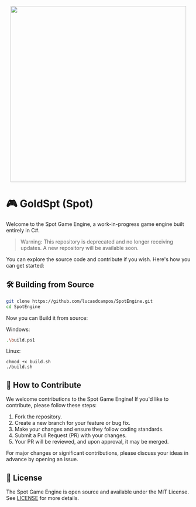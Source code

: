 <div align="center">
  <img src="res/img/spot/spot-logo.png" width="480px">
</div>

# 🎮 GoldSpt (Spot)
Welcome to the Spot Game Engine, a work-in-progress game engine built entirely in C#.

> Warning: This repository is deprecated and no longer receiving updates. A new repository will be available soon.

You can explore the source code and contribute if you wish. Here's how you can get started:

## 🛠️	Building from Source
```sh
git clone https://github.com/lucasdcampos/SpotEngine.git
cd SpotEngine
```

Now you can Build it from source:

Windows:
```sh
.\build.ps1
```
Linux:
```
chmod +x build.sh
./build.sh
```

## :handshake: How to Contribute

We welcome contributions to the Spot Game Engine! If you'd like to contribute, please follow these steps:

1. Fork the repository.
2. Create a new branch for your feature or bug fix.
3. Make your changes and ensure they follow coding standards.
4. Submit a Pull Request (PR) with your changes.
5. Your PR will be reviewed, and upon approval, it may be merged.

For major changes or significant contributions, please discuss your ideas in advance by opening an issue.

## 📄 License

The Spot Game Engine is open source and available under the MIT License. See [LICENSE](LICENSE.txt) for more details.
